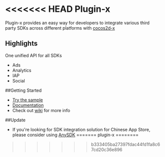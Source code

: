 <<<<<<< HEAD
Plugin-x
========
Plugin-x provides an easy way for developers to integrate various third party SDKs across different platforms with [cocos2d-x](https://github.com/cocos2d/cocos2d-x)

## Highlights
One unified API for all SDKs
* Ads
* Analytics
* IAP
* Social

##Getting Started
* [Try the sample](https://github.com/cocos2d-x/plugin-x/wiki/Sample)
* [Documentation](http://www.cocos2d-x.org/wiki/Third_Party_SDK_Integration)
* Check out [wiki](https://github.com/cocos2d-x/plugin-x/wiki) for more info


##Update
* If you're looking for SDK integration solution for Chinese App Store, please consider using [AnySDK](http://www.anysdk.com) 
=======
plugin-x
========
>>>>>>> b333405ba27397fdac44fd1fa8c67cd20c36e896
